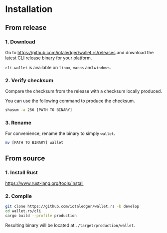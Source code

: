 # Installation

## From release

### 1. Download

Go to https://github.com/iotaledger/wallet.rs/releases and download the latest CLI release binary for your platform.

`cli-wallet` is available on `linux`, `macos` and `windows`.

### 2. Verify checksum

Compare the checksum from the release with a checksum locally produced.

You can use the following command to produce the checksum.
```sh
shasum -a 256 [PATH TO BINARY]
```

### 3. Rename

For convenience, rename the binary to simply `wallet`.

```sh
mv [PATH TO BINARY] wallet
```

## From source

### 1. Install Rust

https://www.rust-lang.org/tools/install

### 2. Compile

```sh
git clone https://github.com/iotaledger/wallet.rs -b develop
cd wallet.rs/cli
cargo build --profile production
```

Resulting binary will be located at `./target/production/wallet`.
